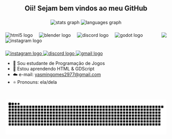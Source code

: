 <h2 align="center">Oii! Sejam bem vindos ao meu GitHub</h2>

###

<div align="center">
  <img src="https://github-readme-stats.vercel.app/api?username=yasmartns&hide_title=false&hide_rank=false&show_icons=true&include_all_commits=true&count_private=true&disable_animations=false&theme=rose_pine&locale=pt-br&hide_border=false" height="150" alt="stats graph"  />
  <img src="https://github-readme-stats.vercel.app/api/top-langs?username=yasmartns&locale=pt-br&hide_title=false&layout=compact&card_width=320&langs_count=5&theme=rose_pine&hide_border=false" height="150" alt="languages graph"  />
</div>

###

<img align="right" height="150" src="https://i.redd.it/qw1ezfkuwmyb1.gif"  />

###

<div align="left">
  <img src="https://skillicons.dev/icons?i=html" height="40" alt="html5 logo"  />
  <img width="12" />
  <img src="https://skillicons.dev/icons?i=blender" height="40" alt="blender logo"  />
  <img width="12" />
  <img src="https://skillicons.dev/icons?i=discord" height="40" alt="discord logo"  />
  <img width="12" />
  <img src="https://skillicons.dev/icons?i=godot" height="40" alt="godot logo"  />
  <img width="12" />
  <img src="https://cdn.simpleicons.org/instagram/E4405F" height="40" alt="instagram logo"  />
</div>

###

<div align="left">
  <a href="https://www.instagram.com/miikyass" target="_blank">
    <img src="https://img.shields.io/static/v1?message=Instagram&logo=instagram&label=&color=E4405F&logoColor=white&labelColor=&style=for-the-badge" height="34" alt="instagram logo"  />
  </a>
  <a href="mikykys" target="_blank">
    <img src="https://img.shields.io/static/v1?message=Discord&logo=discord&label=&color=7289DA&logoColor=white&labelColor=&style=for-the-badge" height="34" alt="discord logo"  />
  </a>
  <a href="yasmingomes2977@gmail.com" target="_blank">
    <img src="https://img.shields.io/static/v1?message=Gmail&logo=gmail&label=&color=D14836&logoColor=white&labelColor=&style=for-the-badge" height="34" alt="gmail logo"  />
  </a>
</div>

- 🤍 Sou estudante de Programação de Jogos
- 🐚 Estou aprendendo HTML & GDScript
- ☁️ e-mail: yasmingomes2977@gmail.com
- ⭐ Pronouns: ela/dela


###

<br clear="both">

<img src="https://raw.githubusercontent.com/yasmartns/yasmartns/output/snake.svg" alt="Snake animation" />

###
</div>


